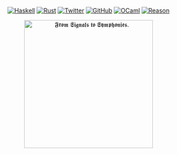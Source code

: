 <p align="center">
  <a href="https://www.haskell.org/"><img src="https://img.shields.io/badge/Haskell--ffffff.svg?style=social&logo=Haskell" alt="Haskell"></a>
  <a href="https://www.rust-lang.org/"><img src="https://img.shields.io/badge/Rust--ffffff.svg?style=social&logo=Rust" alt="Rust"></a>
  <a href="https://twitter.com/raptazure"><img src="https://img.shields.io/twitter/follow/raptazure.svg?style=social" alt="Twitter"></a>
  <a href="https://github.com/raptazure?tab=followers"><img src="https://img.shields.io/github/followers/raptazure.svg?label=Follow%20@raptazure&style=social" alt="GitHub"></a>
  <a href="https://ocaml.org/"><img src="https://img.shields.io/badge/OCaml--ffffff.svg?style=social&logo=OCaml" alt="OCaml"></a>
  <a href="https://reasonml.github.io/"><img src="https://img.shields.io/badge/Reason--ffffff.svg?style=social&logo=Reason" alt="Reason"></a>
</p>

<p align="center">
  <img src="https://cdn.jsdelivr.net/gh/raptazure/cdn/font1.png" width="300px" alt="𝕱𝖗𝖔𝖒 𝕾𝖎𝖌𝖓𝖆𝖑𝖘 𝖙𝖔 𝕾𝖞𝖒𝖕𝖍𝖔𝖓𝖎𝖊𝖘. "></img>
</p> 

<!--
**raptazure/raptazure** is a ✨ _special_ ✨ repository because its `README.md` (this file) appears on your GitHub profile.
-->

